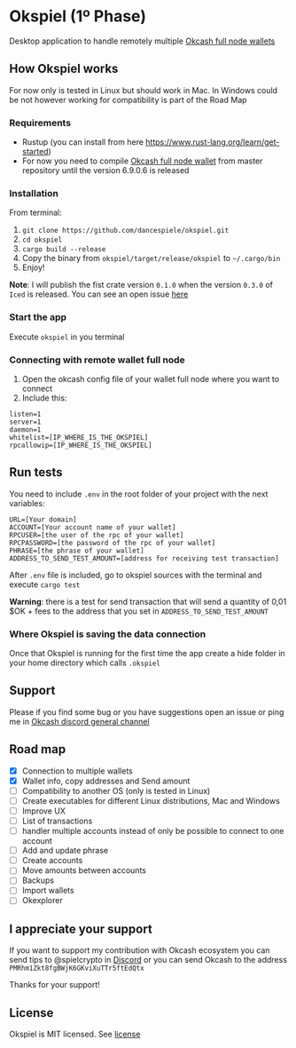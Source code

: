 # Okspiel (1º Phase)

Desktop application to handle remotely multiple [Okcash full node wallets](https://github.com/okcashpro/okcash/releases)

## How Okspiel works

For now only is tested in Linux but should work in Mac. In Windows could be not however working for compatibility is part of the Road Map

### Requirements

* Rustup (you can install from here https://www.rust-lang.org/learn/get-started)
* For now you need to compile [Okcash full node wallet](https://github.com/okcashpro/okcash) from master repository until the version 6.9.0.6 is released  

### Installation

From terminal:

1. `git clone https://github.com/dancespiele/okspiel.git`
2. `cd okspiel`
3. `cargo build --release`
4. Copy the binary from `okspiel/target/release/okspiel` to `~/.cargo/bin`
5. Enjoy!

**Note**: I will publish the fist crate version `0.1.0` when the version `0.3.0` of `Iced` is released. You can see an open issue [here](https://github.com/hecrj/iced/issues/706#issuecomment-779251854)

### Start the app

Execute `okspiel` in you terminal

### Connecting with remote wallet full node

1. Open the okcash config file of your wallet full node where you want to connect
2. Include this:

```
listen=1
server=1
daemon=1
whitelist=[IP_WHERE_IS_THE_OKSPIEL]
rpcallowip=[IP_WHERE_IS_THE_OKSPIEL]
```

## Run tests

You need to include `.env` in the root folder of your project with the next variables:

```
URL=[Your domain]
ACCOUNT=[Your account name of your wallet]
RPCUSER=[the user of the rpc of your wallet]
RPCPASSWORD=[the password of the rpc of your wallet]
PHRASE=[the phrase of your wallet]
ADDRESS_TO_SEND_TEST_AMOUNT=[address for receiving test transaction]
```

After `.env` file is included, go to okspiel sources with the terminal and execute `cargo test`

**Warning**: there is a test for send transaction that will send a quantity of 0,01 $OK + fees to the address that you set in `ADDRESS_TO_SEND_TEST_AMOUNT`

### Where Okspiel is saving the data connection

Once that Okspiel is running for the first time the app create a hide folder in your home directory which calls `.okspiel`

## Support

Please if you find some bug or you have suggestions open an issue or ping me in [Okcash discord general channel](https://discord.gg/qdgzEfck)

## Road map

- [x] Connection to multiple wallets
- [x] Wallet info, copy addresses and Send amount
- [ ] Compatibility to another OS (only is tested in Linux)
- [ ] Create executables for different Linux distributions, Mac and Windows
- [ ] Improve UX
- [ ] List of transactions
- [ ] handler multiple accounts instead of only be possible to connect to one account
- [ ] Add and update phrase
- [ ] Create accounts
- [ ] Move amounts between accounts
- [ ] Backups
- [ ] Import wallets
- [ ] Okexplorer

## I appreciate your support

If you want to support my contribution with Okcash ecosystem you can send tips to @spielcrypto in [Discord](https://discord.gg/EEfySvrs)
or you can send Okcash to the address `PMRhm1Zkt8fgBWjK6GKviXuTTr5ftEdQtx`

Thanks for your support!

## License

Okspiel is MIT licensed. See [license](LICENSE.md) 